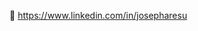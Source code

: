 👋 https://www.linkedin.com/in/josepharesu 

<!---
josepharesu/josepharesu is a ✨ special ✨ repository because its `README.md` (this file) appears on your GitHub profile.
You can click the Preview link to take a look at your changes.
--->
